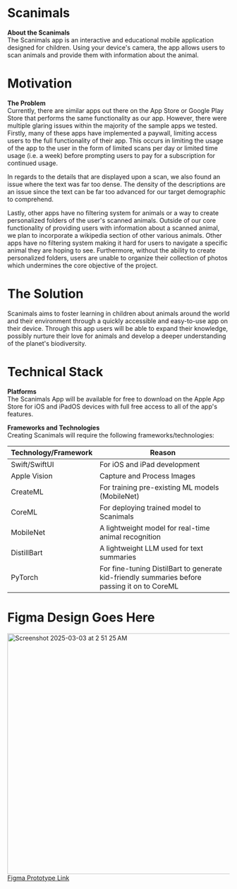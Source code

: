 # Scanimals
**About the Scanimals** <br/>
The Scanimals app is an interactive and educational mobile application designed for children. Using your device's camera, the app allows users to scan animals and provide them with information about the animal.

# Motivation
**The Problem** <br/>
Currently, there are similar apps out there on the App Store or Google Play Store that performs the same functionality as our app. However, there were multiple glaring issues within the majority of the sample apps we tested. Firstly, many of these apps have implemented a paywall, limiting access users to the full functionality of their app. This occurs in limiting the usage of the app to the user in the form of limited scans per day or limited time usage (i.e. a week) before prompting users to pay for a subscription for continued usage. 

In regards to the details that are displayed upon a scan, we also found an issue where the text was far too dense. The density of the descriptions are an issue since the text can be far too advanced for our target demographic to comprehend. 

Lastly, other apps have no filtering system for animals or a way to create personalized folders of the user's scanned animals. Outside of our core functionality of providing users with information about a scanned animal, we plan to incorporate a wikipedia section of other various animals. Other apps have no filtering system making it hard for users to navigate a specific animal they are hoping to see. Furthermore, without the ability to create personalized folders, users are unable to organize their collection of photos which undermines the core objective of the project.

# The Solution
Scanimals aims to foster learning in children about animals around the world and their environment through a quickly accessible and easy-to-use app on their device. Through this app users will be able to expand their knowledge, possibly nurture their love for animals and develop a deeper understanding of the planet's biodiversity.

# Technical Stack
**Platforms** <br/>
The Scanimals App will be available for free to download on the Apple App Store for iOS and iPadOS devices with full free access to all of the app's features.

**Frameworks and Technologies** <br/>
Creating Scanimals will require the following frameworks/technologies:

| Technology/Framework                     | Reason                                           |
|-------------------------|------------------------------------------------|
| Swift/SwiftUI    | For iOS and iPad development                                        |
| Apple Vision   | Capture and Process Images |
| CreateML   | For training pre-existing ML models (MobileNet) |
| CoreML   | For deploying trained model to Scanimals |
| MobileNet   | A lightweight model for real-time animal recognition |
| DistillBart   | A lightweight LLM used for text summaries |
| PyTorch   | For fine-tuning DistilBart to generate kid-friendly summaries before passing it on to CoreML |
# Figma Design Goes Here
<img width="546" alt="Screenshot 2025-03-03 at 2 51 25 AM" src="https://github.com/user-attachments/assets/ed4d2b89-a1aa-4554-94c0-43c027c47c03" /> <br/>
[Figma Prototype Link](https://www.figma.com/proto/OGS4zwWZQ2sKZuKfFR3UzZ/Scanimal?node-id=1-3&p=f&t=Dhormxor4JGluUcQ-1&scaling=scale-down&content-scaling=fixed&page-id=0%3A1&starting-point-node-id=1%3A3)
